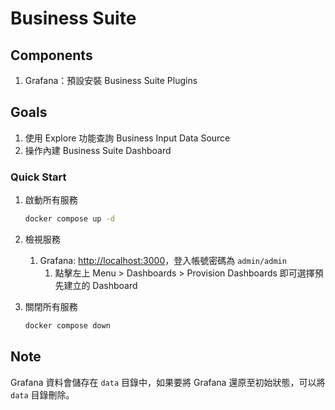# Business Suite

## Components

1. Grafana：預設安裝 Business Suite Plugins

## Goals

1. 使用 Explore 功能查詢 Business Input Data Source
2. 操作內建 Business Suite Dashboard

### Quick Start

1. 啟動所有服務

   ```bash
   docker compose up -d
   ```

2. 檢視服務
   1. Grafana: <http://localhost:3000>，登入帳號密碼為 `admin/admin`
      1. 點擊左上 Menu > Dashboards > Provision Dashboards 即可選擇預先建立的 Dashboard
3. 關閉所有服務

   ```bash
   docker compose down
   ```

## Note

Grafana 資料會儲存在 `data` 目錄中，如果要將 Grafana 還原至初始狀態，可以將 `data` 目錄刪除。
